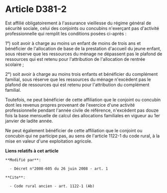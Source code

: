 # Article D381-2

Est affilié obligatoirement à l'assurance vieillesse du régime général de sécurité sociale, celui des conjoints ou concubins
n'exerçant pas d'activité professionnelle qui remplit les conditions posées ci-après : 

1°) soit avoir à charge au moins un enfant de moins de trois ans et bénéficier de l'allocation de base de la prestation
d'accueil du jeune enfant, sous réserve que les ressources du ménage ne dépassent pas le plafond de ressources qui est retenu
pour l'attribution de l'allocation de rentrée scolaire ; 

2°) soit avoir à charge au moins trois enfants et bénéficier du complément familial, sous réserve que les ressources du
ménage n'excèdent pas le plafond de ressources qui est retenu pour l'attribution du complément familial. 

Toutefois, ne peut bénéficier de cette affiliation que le conjoint ou concubin dont les revenus propres provenant de
l'exercice d'une activité professionnelle pendant l'année civile de référence, n'excèdent pas douze fois la base mensuelle de
calcul des allocations familiales en vigueur au 1er janvier de ladite année. 

Ne peut également bénéficier de cette affiliation que le conjoint ou concubin qui ne participe pas, au sens de l'article
1122-1 du code rural, à la mise en valeur d'une exploitation agricole.

**Liens relatifs à cet article**

	**Modifié par**:

	  - Décret n°2008-605 du 26 juin 2008 - art. 1

	**Cite**:

	  - Code rural ancien - art. 1122-1 (Ab)
